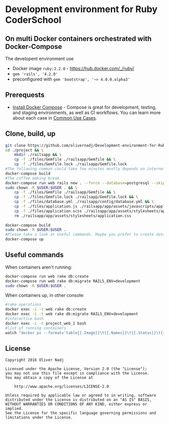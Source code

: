 # Development environment for Ruby CoderSchool
## On multi Docker containers orchestrated with Docker-Compose

The developent environment use 

 - Docker image `ruby:2.2.0` - https://hub.docker.com/_/ruby/
 - `gem 'rails', '4.2.0'`
 - preconfigured with `gem 'bootstrap', '~> 4.0.0.alpha3'`

## Prerequests

 - [Install Docker Compose](https://docs.docker.com/compose/install/) - Compose is great for development, testing, and staging environments, as well as CI workflows. You can learn more about each case in [Common Use Cases](https://docs.docker.com/compose/overview/#common-use-cases).

## Clone, build, up

```bash
git clone https://github.com/olivernadj/Development-environment-for-Ruby-CoderSchool ./project
cd ./project && \
    mkdir ./railsapp && \
    cp -f ./files/Gemfile ./railsapp/Gemfile && \
    cp -f ./files/Gemfile.lock ./railsapp/Gemfile.lock
#The following comman could take few minutes mostly depends on internet connections. 
docker-compose build
#The coffee making break
docker-compose run web rails new . --force --database=postgresql --skip-bundle
sudo chown -R $USER:$USER . && \
    cp -f ./files/Gemfile ./railsapp/Gemfile && \
    cp -f ./files/Gemfile.lock ./railsapp/Gemfile.lock && \
    cp -f ./files/database.yml ./railsapp/config/database.yml && \
    cp -f ./files/application.js ./railsapp/app/assets/javascripts/application.js && \
    cp -f ./files/application.scss ./railsapp/app/assets/stylesheets/application.scss && \
    rm ./railsapp/app/assets/stylesheets/application.css
    
docker-compose build
sudo chown -R $USER:$USER .
#Please take a look at Useful commands. Maybe you prefer to create database befor start the containers
docker-compose up
```

## Useful commands

When containers aren't running:
```bash
docker-compose run web rake db:create
docker-compose run web rake db:migrate RAILS_ENV=development
sudo chown -R $USER:$USER .
```

When containers up, in other console:
```bash
#rake operations
docker exec -i -t web rake db:create 
docker exec -i -t web rake db:migrate RAILS_ENV=development
#interactive bash
docker exec -i -t project_web_1 bash
#list of running containers
watch "docker ps --format='table{{.Image}}\t{{.Names}}\t{{.Status}}\t{{.Ports}}'"
```

## License

    Copyright 2016 Oliver Nadj

    Licensed under the Apache License, Version 2.0 (the "License");
    you may not use this file except in compliance with the License.
    You may obtain a copy of the License at

        http://www.apache.org/licenses/LICENSE-2.0

    Unless required by applicable law or agreed to in writing, software
    distributed under the License is distributed on an "AS IS" BASIS,
    WITHOUT WARRANTIES OR CONDITIONS OF ANY KIND, either express or implied.
    See the License for the specific language governing permissions and
    limitations under the License.